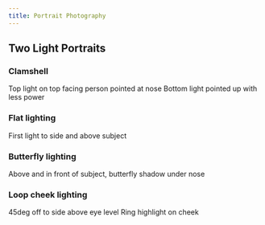 ```yaml
---
title: Portrait Photography
---
```


## Two Light Portraits

### Clamshell

Top light on top facing person pointed at nose Bottom light pointed up with less power

### Flat lighting

First light to side and above subject

### Butterfly lighting

Above and in front of subject, butterfly shadow under nose

### Loop cheek lighting

45deg off to side above eye level Ring highlight on cheek
